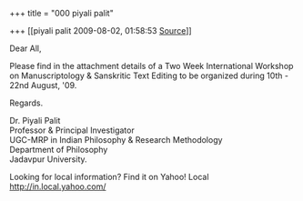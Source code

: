 +++
title = "000 piyali palit"

+++
[[piyali palit	2009-08-02, 01:58:53 [Source](https://groups.google.com/g/bvparishat/c/jS0LycWF3t8)]]



Dear All,

Please find in the attachment details of a Two Week International Workshop on Manuscriptology & Sanskritic Text Editing to be organized during 10th - 22nd August, '09.

Regards.

Dr. Piyali Palit  
Professor & Principal Investigator  
UGC-MRP in Indian Philosophy & Research Methodology  
Department of Philosophy  
Jadavpur University.

  
Looking for local information? Find it on Yahoo! Local <http://in.local.yahoo.com/>

